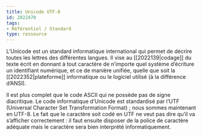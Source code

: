 ```yaml
---
title: Unicode UTF-8
id: 2022470
tags:
- Référentiel / Standard
type: ressource
---
```


L’Unicode est un standard informatique international qui permet de décrire toutes les lettres des différentes langues. Il vise au [[2022139|codage]] du texte écrit en donnant à tout caractère de n’importe quel système d’écriture un identifiant numérique, et ce de manière unifiée, quelle que soit la [[2022352|plateforme]] informatique ou le logiciel utilisé (à la différence d’ANSI).

Il est plus complet que le code ASCII qui ne possède pas de signe diacritique. Le code informatique d’Unicode est standardisé par l’UTF (Universal Character Set Transformation Format) ; nous sommes maintenant en UTF-8. Le fait que le caractère soit codé en UTF ne veut pas dire qu’il va s’afficher correctement : il faut ensuite disposer de la police de caractère adéquate mais le caractère sera bien interprété informatiquement.

